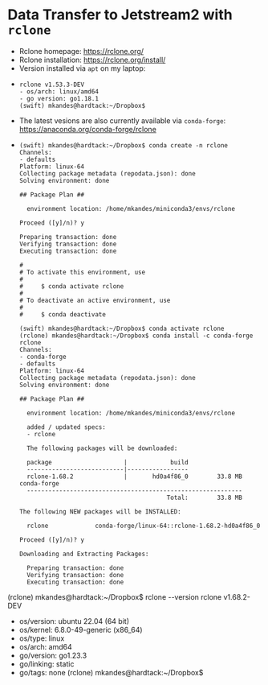 # Data Transfer to Jetstream2 with `rclone`
- Rclone homepage: https://rclone.org/
- Rclone installation: https://rclone.org/install/
- Version installed via `apt` on my laptop:
- ``` (swift) mkandes@hardtack:~/Dropbox$ rclone --version
  rclone v1.53.3-DEV
  - os/arch: linux/amd64
  - go version: go1.18.1
  (swift) mkandes@hardtack:~/Dropbox$
  ```
- The latest vesions are also currently available via `conda-forge`: https://anaconda.org/conda-forge/rclone
- ```
  (swift) mkandes@hardtack:~/Dropbox$ conda create -n rclone
  Channels:
  - defaults
  Platform: linux-64
  Collecting package metadata (repodata.json): done
  Solving environment: done

  ## Package Plan ##

    environment location: /home/mkandes/miniconda3/envs/rclone

  Proceed ([y]/n)? y

  Preparing transaction: done
  Verifying transaction: done
  Executing transaction: done

  #
  # To activate this environment, use
  #
  #     $ conda activate rclone
  #
  # To deactivate an active environment, use
  #
  #     $ conda deactivate

  (swift) mkandes@hardtack:~/Dropbox$ conda activate rclone
  (rclone) mkandes@hardtack:~/Dropbox$ conda install -c conda-forge rclone
  Channels:
  - conda-forge
  - defaults
  Platform: linux-64
  Collecting package metadata (repodata.json): done
  Solving environment: done

  ## Package Plan ##

    environment location: /home/mkandes/miniconda3/envs/rclone

    added / updated specs:
    - rclone

    The following packages will be downloaded:

    package                    |            build
    ---------------------------|-----------------
    rclone-1.68.2              |       hd0a4f86_0        33.8 MB  conda-forge
    ------------------------------------------------------------
                                           Total:        33.8 MB

  The following NEW packages will be INSTALLED:

    rclone             conda-forge/linux-64::rclone-1.68.2-hd0a4f86_0

  Proceed ([y]/n)? y

  Downloading and Extracting Packages:

    Preparing transaction: done
    Verifying transaction: done
    Executing transaction: done

(rclone) mkandes@hardtack:~/Dropbox$ rclone --version
rclone v1.68.2-DEV
- os/version: ubuntu 22.04 (64 bit)
- os/kernel: 6.8.0-49-generic (x86_64)
- os/type: linux
- os/arch: amd64
- go/version: go1.23.3
- go/linking: static
- go/tags: none
(rclone) mkandes@hardtack:~/Dropbox$
  ```
